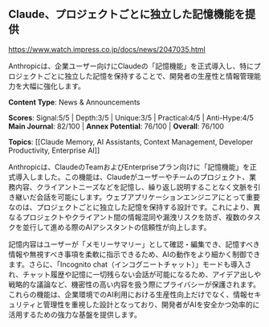 ## Claude、プロジェクトごとに独立した記憶機能を提供

https://www.watch.impress.co.jp/docs/news/2047035.html

Anthropicは、企業ユーザー向けにClaudeの「記憶機能」を正式導入し、特にプロジェクトごとに独立した記憶を保持することで、開発者の生産性と情報管理能力を大幅に強化します。

**Content Type**: News & Announcements

**Scores**: Signal:5/5 | Depth:3/5 | Unique:3/5 | Practical:4/5 | Anti-Hype:4/5
**Main Journal**: 82/100 | **Annex Potential**: 76/100 | **Overall**: 76/100

**Topics**: [[Claude Memory, AI Assistants, Context Management, Developer Productivity, Enterprise AI]]

Anthropicは、ClaudeのTeamおよびEnterpriseプラン向けに「記憶機能」を正式導入しました。この機能は、Claudeがユーザーやチームのプロジェクト、業務内容、クライアントニーズなどを記憶し、繰り返し説明することなく文脈を引き継いだ会話を可能にします。ウェブアプリケーションエンジニアにとって重要なのは、プロジェクトごとに独立した記憶を保持する設計です。これにより、異なるプロジェクトやクライアント間の情報混同や漏洩リスクを防ぎ、複数のタスクを並行して進める際のAIアシスタントの信頼性が向上します。

記憶内容はユーザーが「メモリーサマリー」として確認・編集でき、記憶すべき情報や無視すべき事項を柔軟に指示できるため、AIの動作をより細かく制御できます。さらに、「Incognito chat（インコグニートチャット）」モードも導入され、チャット履歴や記憶に一切残らない会話が可能になるため、アイデア出しや戦略的な議論など、機密性の高い内容を扱う際にプライバシーが保護されます。これらの機能は、企業環境でのAI利用における生産性向上だけでなく、情報セキュリティと管理性を重視した設計となっており、開発者がAIを安全かつ効率的に活用するための強力な基盤を提供します。